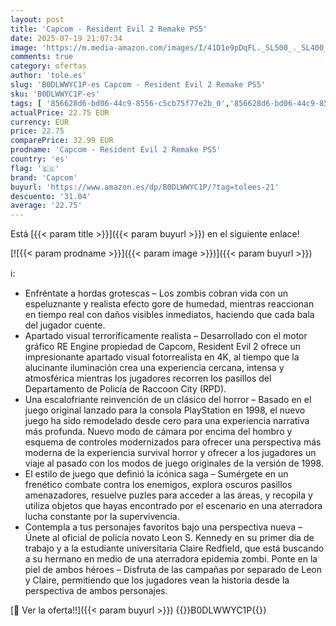 ```yaml
---
layout: post
title: 'Capcom - Resident Evil 2 Remake PS5'
date: 2025-07-19 21:07:34
image: 'https://m.media-amazon.com/images/I/41D1e9pDqFL._SL500_._SL400_.jpg'
comments: true
category: ofertas
author: 'tole.es'
slug: 'B0DLWWYC1P-es Capcom - Resident Evil 2 Remake PS5'
sku: 'B0DLWWYC1P-es'
tags: [ '856628d6-bd06-44c9-8556-c5cb75f77e2b_0','856628d6-bd06-44c9-8556-c5cb75f77e2b_2201','856628d6-bd06-44c9-8556-c5cb75f77e2b_3601','Arborist Merchandising Root','Hardware y juegos para PlayStation 5','Juegos para PlayStation 5','Preventa de Videojuegos','Self Service','Special Features Stores','Videojuegos','Videojuegos más esperados','capcom','ps5','🇪🇸', ]
actualPrice: 22.75 EUR
currency: EUR
price: 22.75
comparePrice: 32.99 EUR
prodname: 'Capcom - Resident Evil 2 Remake PS5'
country: 'es'
flag: '🇪🇸'
brand: 'Capcom'
buyurl: 'https://www.amazon.es/dp/B0DLWWYC1P/?tag=tolees-21'
descuento: '31.04'
average: '22.75'
---
```


Está [{{< param title >}}]({{< param buyurl >}}) en el siguiente enlace!

[![{{< param prodname >}}]({{< param image >}})]({{< param buyurl >}})

ℹ️:

- Enfréntate a hordas grotescas – Los zombis cobran vida con un espeluznante y realista efecto gore de humedad, mientras reaccionan en tiempo real con daños visibles inmediatos, haciendo que cada bala del jugador cuente.
- Apartado visual terroríficamente realista – Desarrollado con el motor gráfico RE Engine propiedad de Capcom, Resident Evil 2 ofrece un impresionante apartado visual fotorrealista en 4K, al tiempo que la alucinante iluminación crea una experiencia cercana, intensa y atmosférica mientras los jugadores recorren los pasillos del Departamento de Policía de Raccoon City (RPD).
- Una escalofriante reinvención de un clásico del horror – Basado en el juego original lanzado para la consola PlayStation en 1998, el nuevo juego ha sido remodelado desde cero para una experiencia narrativa más profunda. Nuevo modo de cámara por encima del hombro y esquema de controles modernizados para ofrecer una perspectiva más moderna de la experiencia survival horror y ofrecer a los jugadores un viaje al pasado con los modos de juego originales de la versión de 1998.
- El estilo de juego que definió la icónica saga – Sumérgete en un frenético combate contra los enemigos, explora oscuros pasillos amenazadores, resuelve puzles para acceder a las áreas, y recopila y utiliza objetos que hayas encontrado por el escenario en una aterradora lucha constante por la supervivencia.
- Contempla a tus personajes favoritos bajo una perspectiva nueva – Únete al oficial de policía novato Leon S. Kennedy en su primer día de trabajo y a la estudiante universitaria Claire Redfield, que está buscando a su hermano en medio de una aterradora epidemia zombi. Ponte en la piel de ambos héroes – Disfruta de las campañas por separado de Leon y Claire, permitiendo que los jugadores vean la historia desde la perspectiva de ambos personajes.

[🛒 Ver la oferta!!]({{< param buyurl >}})
{{<world>}}B0DLWWYC1P{{</world>}}
